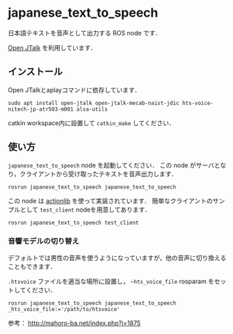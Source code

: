 # japanese_text_to_speech

日本語テキストを音声として出力する ROS node です．

[Open JTalk](http://open-jtalk.sourceforge.net/) を利用しています．

## インストール

Open JTalkとaplayコマンドに依存しています．

```
sudo apt install open-jtalk open-jtalk-mecab-naist-jdic hts-voice-nitech-jp-atr503-m001 alsa-utils
```

catkin workspace内に設置して `catkin_make` してください．

## 使い方

`japanese_text_to_speech` node を起動してください．
この node がサーバとなり，クライアントから受け取ったテキストを音声出力します．

```
rosrun japanese_text_to_speech japanese_text_to_speech
```

この node は [actionlib](http://wiki.ros.org/actionlib) を使って実装されています．
簡単なクライアントのサンプルとして `test_client` nodeを用意してあります．

```
rosrun japanese_text_to_speech test_client
```

### 音響モデルの切り替え

デフォルトでは男性の音声を使うようになっていますが，他の音声に切り換えることもできます．

`.htsvoice` ファイルを適当な場所に設置し， `~hts_voice_file` rosparam をセットしてください．

```
rosrun japanese_text_to_speech japanese_text_to_speech _hts_voice_file:='/path/to/htsvoice'
```

参考： http://mahoro-ba.net/index.php?j=1875